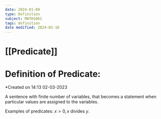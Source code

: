 ```yaml
---
date: 2024-01-09
type: Definition
subject: MATH1061
tags: definition
date modified: 2024-03-18
---
```


# [[Predicate]]

# Definition of Predicate:
*Created on 14:13 02-03-2023

A sentence with finite number of variables, that becomes a statement when particular values are assigned to the variables. 

Examples of predicates: $x>0,x$ divides $y$.


